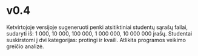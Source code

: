 # v0.4
Ketvirtojoje versijoje sugeneruoti penki atsitiktiniai studentų sąrašų failai, sudaryti iš: 1 000, 10 000, 100 000, 1 000 000, 10 000 000 įrašų.
Studentai suskirstomi į dvi kategorijas: protingi ir kvaili.
Atlikita programos veikimo greičio analizė.
